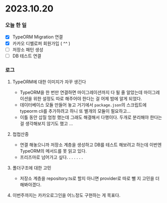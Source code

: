 # 2023.10.20

### 오늘 한 일

- [x] TypeORM Migration 연결
- [x] 카카오 디벨로퍼 회원가입 ( ^^ )
- [ ] 저장소 패턴 생성
- [ ] DB 테스트 연결

### 로그

1. TypeORM에 대한 이미지가 자꾸 생긴다

   - TypeORM을 한 번만 연결하면 마이그레이션까지 다 될 줄 알았는데 마이그레이션을 위한 설정도 따로 해주어야 한다는 걸 어제 밤에 알게 되었다.
   - 데이터베이스 모듈 만들어 놓고 거기에서 `package.json`의 스크립트에 typeorm cli를 추가하려고 하니 또 별개의 모듈이 필요하고...
   - 이틀 동안 삽질 엄청 했는데 그래도 해결해서 다행이다. 두개로 분리해야 한다는 걸 생각해보지 않기도 했고 ...

2. 첩첩산중

   - 연결 해놓으니까 저장소 계층을 생성하고 DB를 테스트 해보려고 하는데 이번엔 TypeORM의 메서드를 못 읽고 있다.
   - 프리즈마로 넘어가고 싶다. . . . . . .

3. 폴더구조에 대한 고민

   - 저장소 계층을 repository.ts로 할지 아니면 provider로 따로 뺄 지 고민을 더 해봐야겠다.

4. 이번주까지는 카카오로그인을 어느정도 구현하는 게 목표다.
